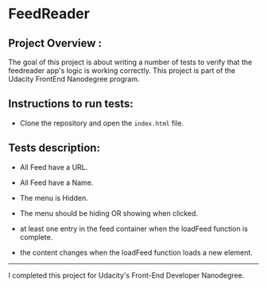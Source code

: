 # FeedReader


## Project Overview :

The goal of this project is about writing a number of tests to verify that the
feedreader app's logic is working correctly. This project is part of the Udacity
FrontEnd Nanodegree program.

## Instructions to run tests:

* Clone the repository and open the `index.html` file.

## Tests description:

* All Feed have a URL.

* All Feed have a Name.

* The menu is Hidden.

* The menu should be hiding OR showing when clicked.

* at least one entry in the feed container when the loadFeed function is complete.

* the content changes when the loadFeed function loads a new element.


--------------------------------------------------------------------------------

I completed this project for Udacity's Front-End Developer Nanodegree.
